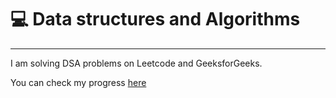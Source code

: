 # 💻 Data structures and Algorithms

------------------------------------------  

I am solving DSA problems on Leetcode and GeeksforGeeks.

You can check my progress <a href="https://docs.google.com/spreadsheets/d/1Q0L9J46hmmBJX1FERNDF8rnV6-XvPOLLsgWAmy4nzRQ/edit?usp=sharing">here</a>
<!-- 
    Aim: To solve atleast 2 leetcode problems daily

<table>
  <tr>
    <th>Date</th>
    <th>Topic</th>
    <th>Problems</th>
  </tr> 
  <tr>
    <td>21-12-2021</td>
    <td>Arrays</td>
    <td><a href="https://leetcode.com/problems/build-array-from-permutation/"> Build Array from Permutation</a></td>
  </tr>
<tr>
    <td>21-12-2021</td>
    <td>Arrays</td>
    <td><a href="https://leetcode.com/problems/concatenation-of-array/">Concatenation of Array</a></td>
  </tr>
<tr>
    <td>22-12-2021</td>
    <td>Arrays</td>
    <td><a href="https://leetcode.com/problems/running-sum-of-1d-array/">Running Sum of 1D array</a></td>
  </tr>
<tr>
    <td>22-12-2021</td>
    <td>Arrays</td>
    <td><a href="https://leetcode.com/problems/richest-customer-wealth/">Richest Customer Wealth</a></td>
  </tr>

</table>
 -->
